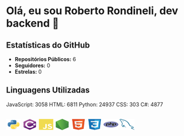 
# Olá, eu sou Roberto Rondineli, dev backend 🖖

## Estatísticas do GitHub

- **Repositórios Públicos:** 6
- **Seguidores:** 0
- **Estrelas:** 0

## Linguagens Utilizadas

JavaScript: 3058
HTML: 6811
Python: 24937
CSS: 303
C#: 4877

<div style="display: inline_block"><br>
  <img align="center" alt="Roberto-Python" height="30" width="40" src="https://raw.githubusercontent.com/devicons/devicon/master/icons/python/python-original.svg">
  <img align="center" alt="Roberto-Csharp" height="30" width="40" src="https://raw.githubusercontent.com/devicons/devicon/master/icons/csharp/csharp-original.svg">
  <img align="center" alt="Roberto-Js" height="30" width="40" src="https://raw.githubusercontent.com/devicons/devicon/master/icons/javascript/javascript-plain.svg">
  <img align="center" alt="Roberto-Nodejs" height="30" width="40" src="https://raw.githubusercontent.com/devicons/devicon/master/icons/nodejs/nodejs-original.svg">
  <img align="center" alt="Roberto-HTML" height="30" width="40" src="https://raw.githubusercontent.com/devicons/devicon/master/icons/html5/html5-original.svg">
  <img align="center" alt="Roberto-CSS" height="30" width="40" src="https://raw.githubusercontent.com/devicons/devicon/master/icons/css3/css3-original.svg">
  <img align="center" alt="Roberto-Php" height="30" width="40" src="https://raw.githubusercontent.com/devicons/devicon/master/icons/php/php-original.svg">
  <img align="center" alt="Roberto-SQL" height="30" width="40" src="https://raw.githubusercontent.com/devicons/devicon/master/icons/mysql/mysql-original.svg">
</div>
